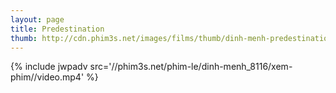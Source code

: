 ```yaml
---
layout: page
title: Predestination
thumb: http://cdn.phim3s.net/images/films/thumb/dinh-menh-predestination-2014.jpg
---
```

{% include jwpadv src='//phim3s.net/phim-le/dinh-menh_8116/xem-phim//video.mp4' %}
